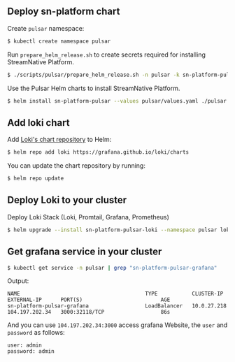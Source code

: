 ## Deploy sn-platform chart

Create `pulsar` namespace:

```bash
$ kubectl create namespace pulsar
```

Run `prepare_helm_release.sh` to create secrets required for installing StreamNative Platform.

```bash
$ ./scripts/pulsar/prepare_helm_release.sh -n pulsar -k sn-platform-pulsar -c --control-center-admin admin --control-center-password admin
```

Use the Pulsar Helm charts to install StreamNative Platform.

```bash
$ helm install sn-platform-pulsar --values pulsar/values.yaml ./pulsar
```


## Add loki chart

Add [Loki's chart repository](https://github.com/grafana/loki/tree/master/production/helm/loki) to Helm:

```bash
$ helm repo add loki https://grafana.github.io/loki/charts
```

You can update the chart repository by running:

```bash
$ helm repo update
```

## Deploy Loki to your cluster

Deploy Loki Stack (Loki, Promtail, Grafana, Prometheus)

```bash
$ helm upgrade --install sn-platform-pulsar-loki --namespace pulsar loki/loki-stack
```

## Get grafana service in your cluster

```bash
$ kubectl get service -n pulsar | grep "sn-platform-pulsar-grafana"
```

Output:

```text
NAME                                        TYPE           CLUSTER-IP    EXTERNAL-IP      PORT(S)                         AGE
sn-platform-pulsar-grafana                  LoadBalancer   10.0.27.218   104.197.202.34   3000:32118/TCP                  86s
```

And you can use `104.197.202.34:3000` access grafana Website, the `user` and `password` as follows:

```text
user: admin
password: admin
```
